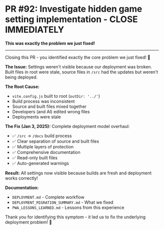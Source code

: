 # PR #92: Investigate hidden game setting implementation - CLOSE IMMEDIATELY

**This was exactly the problem we just fixed!**

---

Closing this PR - you identified exactly the core problem we just fixed! 🎯

**The Issue:**
Settings weren't visible because our deployment was broken. Built files in root were stale, source files in `/src` had the updates but weren't being deployed.

**The Root Cause:**
- `vite.config.js` built to root (`outDir: '../'`)
- Build process was inconsistent  
- Source and built files mixed together
- Developers (and AI) edited wrong files
- Deployments were stale

**The Fix (Jan 3, 2025):**
Complete deployment model overhaul:
- ✅ `/src` → `/docs` build process
- ✅ Clear separation of source and built files
- ✅ Multiple layers of protection
- ✅ Comprehensive documentation
- ✅ Read-only built files
- ✅ Auto-generated warnings

**Result:**
All settings now visible because builds are fresh and deployment works correctly!

**Documentation:**
- `DEPLOYMENT.md` - Complete workflow
- `DEPLOYMENT_MIGRATION_SUMMARY.md` - What we fixed  
- `PWA_LESSONS_LEARNED.md` - Lessons from this experience

Thank you for identifying this symptom - it led us to fix the underlying deployment problem! 🙏

